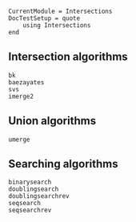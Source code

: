 ```@meta

CurrentModule = Intersections
DocTestSetup = quote
    using Intersections
end
```

## Intersection algorithms
```@docs
bk
baezayates
svs
imerge2
```

## Union algorithms
```@docs
umerge
```

## Searching algorithms
```@docs
binarysearch
doublingsearch
doublingsearchrev
seqsearch
seqsearchrev
```
